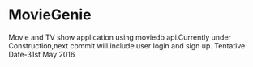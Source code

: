 # MovieGenie
Movie and TV show application using moviedb api.Currently under Construction,next commit will include user login and sign up.
Tentative Date-31st May 2016
